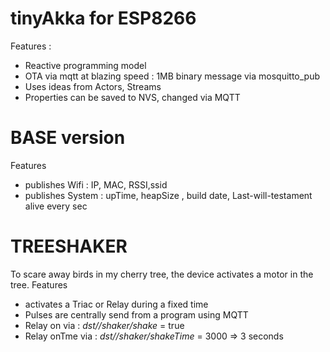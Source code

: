 # tinyAkka for ESP8266
Features :
- Reactive programming model
- OTA via mqtt at blazing speed : 1MB binary message via mosquitto_pub
- Uses ideas from Actors, Streams
- Properties can be saved to NVS, changed via MQTT 
# BASE version
Features 
- publishes Wifi : IP, MAC, RSSI,ssid 
- publishes System : upTime, heapSize , build date, Last-will-testament alive every sec
# TREESHAKER 
To scare away birds in my cherry tree, the device activates a motor in the tree.
Features 
- activates a Triac or Relay during a fixed time
- Pulses are centrally send from a program using MQTT
- Relay on via : *dst/<host>/shaker/shake* = true
- Relay onTme via : *dst/<host>/shaker/shakeTime* = 3000 => 3 seconds 
